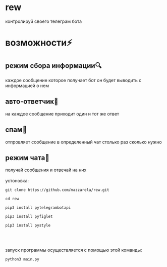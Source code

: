 # rew
контролируй своего телеграм бота

# возможности⚡️

<h2>режим сбора информации🔍</h2>
каждое сообщение которое получает бот он будет выводить с информацией о нем<br>
<h2>авто-ответчик🤖</h2>
на каждое сообщение приходит один и тот же ответ<br>
<h2>спам👾</h2>
отпровляет сообщение в определенный чат столько раз сколько нужно<br>
<h2>режим чата💬</h2>
получай сообщения и отвечай на них<br>
<br>
устоновка:

```
git clone https://github.com/mazzarela/rew.git

cd rew

pip3 install pytelegrambotapi

pip3 install pyfiglet

pip3 install pystyle
```
<br>
<br>

запуск программы осуществляется с помощью этой команды:

```
python3 main.py
```


